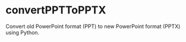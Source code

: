 # convertPPTToPPTX
Convert old PowerPoint format (PPT) to new PowerPoint format (PPTX) using Python. 
